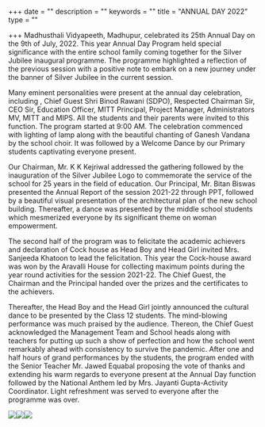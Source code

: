 +++
date = ""
description = ""
keywords = ""
title = "ANNUAL DAY 2022"
type = ""

+++
Madhusthali Vidyapeeth, Madhupur, celebrated its 25th Annual Day on the 9th of July, 2022. This year Annual Day Program held special significance with the entire school family coming together for the Silver Jubilee inaugural programme. The programme highlighted a reflection of the previous session with a positive note to embark on a new journey under the banner of Silver Jubilee in the current session.

Many eminent personalities were present at the annual day celebration, including , Chief Guest Shri Binod Rawani (SDPO), Respected Chairman Sir, CEO Sir, Education Officer, MITT Principal, Project Manager, Administrators MV, MITT and MIPS. All the students and their parents were invited to this function. The program started at 9:00 AM. The celebration commenced with lighting of lamp along with the beautiful chanting of Ganesh Vandana by the school choir. It was followed by a Welcome Dance by our Primary students captivating everyone present.

Our Chairman, Mr. K K Kejriwal addressed the gathering followed by the inauguration of the Silver Jubilee Logo to commemorate the service of the school for 25 years in the field of education. Our Principal, Mr. Bitan Biswas presented the Annual Report of the session 2021-22 through PPT, followed by a beautiful visual presentation of the architectural plan of the new school building. Thereafter, a dance was presented by the middle school students which mesmerized everyone by its significant theme on woman empowerment.

The second half of the program was to felicitate the academic achievers and declaration of Cock house as Head Boy and Head Girl invited Mrs. Sanjeeda Khatoon to lead the felicitation. This year the Cock-house award was won by the Aravalli House for collecting maximum points during the year round activities for the session 2021-22. The Chief Guest, the Chairman and the Principal handed over the prizes and the certificates to the achievers.

Thereafter, the Head Boy and the Head Girl jointly announced the cultural dance to be presented by the Class 12 students. The mind-blowing performance was much praised by the audience. Thereon, the Chief Guest acknowledged the Management Team and School heads along with teachers for putting up such a show of perfection and how the school went remarkably ahead with consistency to survive the pandemic. After one and half hours of grand performances by the students, the program ended with the Senior Teacher Mr. Jawed Equabal proposing the vote of thanks and extending his warm regards to everyone present at the Annual Day function followed by the National Anthem led by Mrs. Jayanti Gupta-Activity Coordinator. Light refreshment was served to everyone after the programme was over.

![](/uploads/2022/07/16/20220709_084716.jpg)![](/uploads/2022/07/16/img-20220710-wa0005.jpg)![](/uploads/2022/07/16/img-20220712-wa0016.jpg)